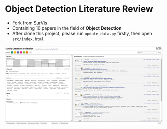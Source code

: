 # Object Detection Literature Review
- Fork from [SurVis](https://github.com/fabian-beck/survis.git)
- Containing 10 papers in the field of **Object Detection**
- After clone this project, please run `update_data.py` firstly, then open `src/index.html`

![Screenshot](/doc/screenshot.png)



